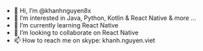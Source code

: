- 👋 Hi, I’m @khanhnguyen8x
- 👀 I’m interested in Java, Python, Kotlin & React Native & more ...
- 🌱 I’m currently learning React Native
- 💞️ I’m looking to collaborate on React Native
- 📫 How to reach me on skype: khanh.nguyen.viet

<!---
khanhnguyen8x/khanhnguyen8x is a ✨ special ✨ repository because its `README.md` (this file) appears on your GitHub profile.
You can click the Preview link to take a look at your changes.
--->
